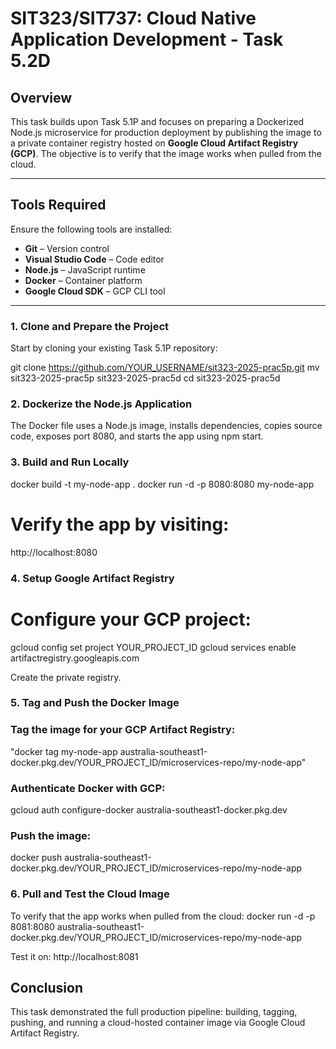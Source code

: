 # SIT323/SIT737: Cloud Native Application Development - Task 5.2D

## Overview

This task builds upon Task 5.1P and focuses on preparing a Dockerized Node.js microservice for production deployment by publishing the image to a private container registry hosted on **Google Cloud Artifact Registry (GCP)**. The objective is to verify that the image works when pulled from the cloud.

---

## Tools Required

Ensure the following tools are installed:

- **Git** – Version control
- **Visual Studio Code** – Code editor 
- **Node.js** – JavaScript runtime
- **Docker** – Container platform 
- **Google Cloud SDK** – GCP CLI tool 

---

### 1. Clone and Prepare the Project

Start by cloning your existing Task 5.1P repository:

git clone https://github.com/YOUR_USERNAME/sit323-2025-prac5p.git
mv sit323-2025-prac5p sit323-2025-prac5d
cd sit323-2025-prac5d 


### 2. Dockerize the Node.js Application

The Docker file uses a Node.js image, installs dependencies, copies source code, exposes port 8080, and starts the app using npm start.


### 3. Build and Run Locally

docker build -t my-node-app .
docker run -d -p 8080:8080 my-node-app

# Verify the app by visiting:

http://localhost:8080


### 4. Setup Google Artifact Registry

# Configure your GCP project:

gcloud config set project YOUR_PROJECT_ID
gcloud services enable artifactregistry.googleapis.com

Create the private registry.

### 5. Tag and Push the Docker Image

### Tag the image for your GCP Artifact Registry:

"docker tag my-node-app australia-southeast1-docker.pkg.dev/YOUR_PROJECT_ID/microservices-repo/my-node-app"

### Authenticate Docker with GCP:

gcloud auth configure-docker australia-southeast1-docker.pkg.dev

### Push the image:

docker push australia-southeast1-docker.pkg.dev/YOUR_PROJECT_ID/microservices-repo/my-node-app

### 6. Pull and Test the Cloud Image

To verify that the app works when pulled from the cloud:
docker run -d -p 8081:8080 australia-southeast1-docker.pkg.dev/YOUR_PROJECT_ID/microservices-repo/my-node-app

Test it on: http://localhost:8081

## Conclusion

This task demonstrated the full production pipeline: building, tagging, pushing, and running a cloud-hosted container image via Google Cloud Artifact Registry. 